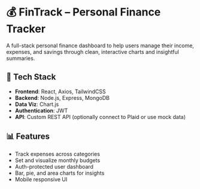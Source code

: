 # 💰 FinTrack – Personal Finance Tracker

A full-stack personal finance dashboard to help users manage their income, expenses, and savings through clean, interactive charts and insightful summaries.

## 🔧 Tech Stack
- **Frontend**: React, Axios, TailwindCSS
- **Backend**: Node.js, Express, MongoDB
- **Data Viz**: Chart.js
- **Authentication**: JWT
- **API**: Custom REST API (optionally connect to Plaid or use mock data)

## 📊 Features
- Track expenses across categories
- Set and visualize monthly budgets
- Auth-protected user dashboard
- Bar, pie, and area charts for insights
- Mobile responsive UI
